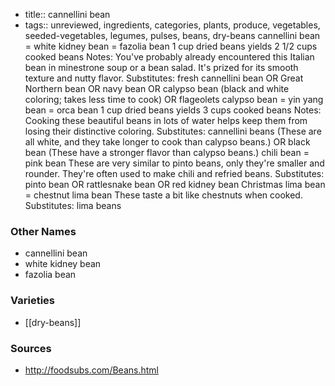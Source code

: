 - title:: cannellini bean
- tags:: unreviewed, ingredients, categories, plants, produce, vegetables, seeded-vegetables, legumes, pulses, beans, dry-beans
cannellini bean = white kidney bean = fazolia bean 1 cup dried beans yields 2 1/2 cups cooked beans Notes: You've probably already encountered this Italian bean in minestrone soup or a bean salad. It's prized for its smooth texture and nutty flavor. Substitutes: fresh cannellini bean OR Great Northern bean OR navy bean OR calypso bean (black and white coloring; takes less time to cook) OR flageolets calypso bean = yin yang bean = orca bean 1 cup dried beans yields 3 cups cooked beans Notes: Cooking these beautiful beans in lots of water helps keep them from losing their distinctive coloring. Substitutes: cannellini beans (These are all white, and they take longer to cook than calypso beans.) OR black bean (These have a stronger flavor than calypso beans.) chili bean = pink bean These are very similar to pinto beans, only they're smaller and rounder. They're often used to make chili and refried beans. Substitutes: pinto bean OR rattlesnake bean OR red kidney bean Christmas lima bean = chestnut lima bean These taste a bit like chestnuts when cooked. Substitutes: lima beans

### Other Names

* cannellini bean
* white kidney bean
* fazolia bean

### Varieties

* [[dry-beans]]

### Sources
* http://foodsubs.com/Beans.html
